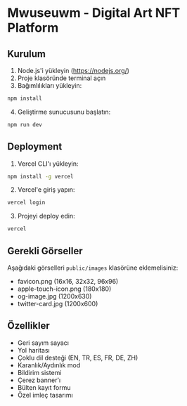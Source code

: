 # Mwuseuwm - Digital Art NFT Platform

## Kurulum

1. Node.js'i yükleyin (https://nodejs.org/)
2. Proje klasöründe terminal açın
3. Bağımlılıkları yükleyin:
```bash
npm install
```
4. Geliştirme sunucusunu başlatın:
```bash
npm run dev
```

## Deployment

1. Vercel CLI'ı yükleyin:
```bash
npm install -g vercel
```
2. Vercel'e giriş yapın:
```bash
vercel login
```
3. Projeyi deploy edin:
```bash
vercel
```

## Gerekli Görseller

Aşağıdaki görselleri `public/images` klasörüne eklemelisiniz:

- favicon.png (16x16, 32x32, 96x96)
- apple-touch-icon.png (180x180)
- og-image.jpg (1200x630)
- twitter-card.jpg (1200x600)

## Özellikler

- Geri sayım sayacı
- Yol haritası
- Çoklu dil desteği (EN, TR, ES, FR, DE, ZH)
- Karanlık/Aydınlık mod
- Bildirim sistemi
- Çerez banner'ı
- Bülten kayıt formu
- Özel imleç tasarımı 